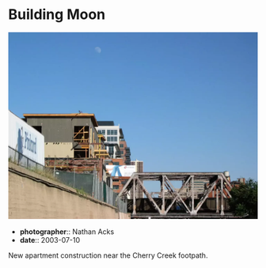 # Building Moon

![A daytime Moon hangs over a steel railroad bridge and nearby construction](assets/2003-07-10-building-moon.webp)

* **photographer**:: Nathan Acks
* **date**:: 2003-07-10

New apartment construction near the Cherry Creek footpath.
